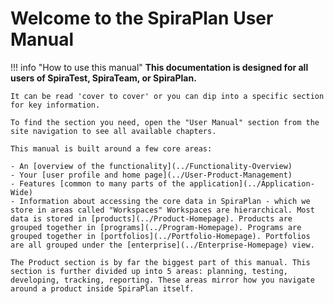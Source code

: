 # Welcome to the SpiraPlan User Manual

!!! info "How to use this manual"
    **This documentation is designed for all users of SpiraTest, SpiraTeam, or SpiraPlan.**

    It can be read 'cover to cover' or you can dip into a specific section for key information.   

    To find the section you need, open the "User Manual" section from the site navigation to see all available chapters.

    This manual is built around a few core areas:
    
    - An [overview of the functionality](../Functionality-Overview)
    - Your [user profile and home page](../User-Product-Management)
    - Features [common to many parts of the application](../Application-Wide)
    - Information about accessing the core data in SpiraPlan - which we store in areas called "Workspaces" Workspaces are hierarchical. Most data is stored in [products](../Product-Homepage). Products are grouped together in [programs](../Program-Homepage). Programs are grouped together in [portfolios](../Portfolio-Homepage). Portfolios are all grouped under the [enterprise](../Enterprise-Homepage) view.

    The Product section is by far the biggest part of this manual. This section is further divided up into 5 areas: planning, testing, developing, tracking, reporting. These areas mirror how you navigate around a product inside SpiraPlan itself.
